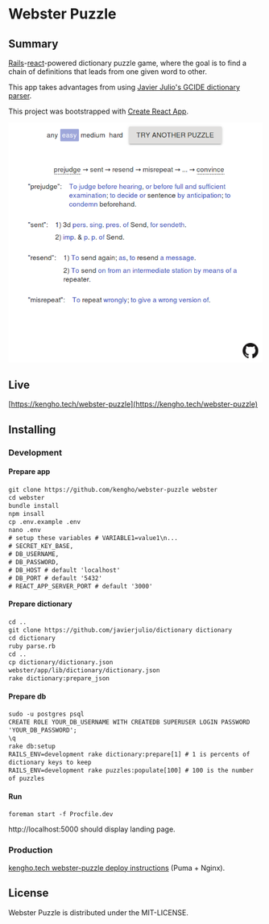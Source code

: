 # Webster Puzzle

## Summary

[Rails](http://rubyonrails.org/)-[react](https://facebook.github.io/react/)-powered dictionary puzzle game, where the goal is to find a chain of definitions that leads from one given word to other.

This app takes advantages from using [Javier Julio's GCIDE dictionary parser](https://github.com/javierjulio/dictionary).

This project was bootstrapped with [Create React App](https://github.com/facebookincubator/create-react-app).

![main view](/doc/img/main.png?raw=true)

## Live

[https://kengho.tech/webster-puzzle](https://kengho.tech/webster-puzzle)

## Installing

### Development

#### Prepare app

```
git clone https://github.com/kengho/webster-puzzle webster
cd webster
bundle install
npm insall
cp .env.example .env
nano .env
# setup these variables # VARIABLE1=value1\n...
# SECRET_KEY_BASE,
# DB_USERNAME,
# DB_PASSWORD,
# DB_HOST # default 'localhost'
# DB_PORT # default '5432'
# REACT_APP_SERVER_PORT # default '3000'
```

#### Prepare dictionary

```
cd ..
git clone https://github.com/javierjulio/dictionary dictionary
cd dictionary
ruby parse.rb
cd ..
cp dictionary/dictionary.json webster/app/lib/dictionary/dictionary.json
rake dictionary:prepare_json
```

#### Prepare db

```
sudo -u postgres psql
CREATE ROLE YOUR_DB_USERNAME WITH CREATEDB SUPERUSER LOGIN PASSWORD 'YOUR_DB_PASSWORD';
\q
rake db:setup
RAILS_ENV=development rake dictionary:prepare[1] # 1 is percents of dictionary keys to keep
RAILS_ENV=development rake puzzles:populate[100] # 100 is the number of puzzles
```

#### Run

```
foreman start -f Procfile.dev
```

http://localhost:5000 should display landing page.

### Production

<!---
TODO: move kengho.tech instructions out of here and spreadsheet.
--->

[kengho.tech webster-puzzle deploy instructions](https://gist.github.com/kengho/33a3e3da78006be1c9176af419f77063) (Puma + Nginx).

## License

Webster Puzzle is distributed under the MIT-LICENSE.
